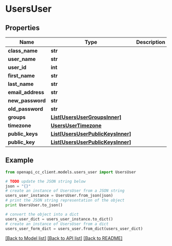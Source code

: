 # UsersUser


## Properties
Name | Type | Description | Notes
------------ | ------------- | ------------- | -------------
**class_name** | **str** |  | [optional] 
**user_name** | **str** |  | [optional] 
**user_id** | **int** |  | [optional] 
**first_name** | **str** |  | [optional] 
**last_name** | **str** |  | [optional] 
**email_address** | **str** |  | [optional] 
**new_password** | **str** |  | [optional] 
**old_password** | **str** |  | [optional] 
**groups** | [**List[UsersUserGroupsInner]**](UsersUserGroupsInner.md) |  | [optional] 
**timezone** | [**UsersUserTimezone**](UsersUserTimezone.md) |  | [optional] 
**public_keys** | [**List[UsersUserPublicKeysInner]**](UsersUserPublicKeysInner.md) |  | [optional] 
**public_key** | [**List[UsersUserPublicKeysInner]**](UsersUserPublicKeysInner.md) |  | [optional] 

## Example

```python
from openapi_cc_client.models.users_user import UsersUser

# TODO update the JSON string below
json = "{}"
# create an instance of UsersUser from a JSON string
users_user_instance = UsersUser.from_json(json)
# print the JSON string representation of the object
print UsersUser.to_json()

# convert the object into a dict
users_user_dict = users_user_instance.to_dict()
# create an instance of UsersUser from a dict
users_user_form_dict = users_user.from_dict(users_user_dict)
```
[[Back to Model list]](../README.md#documentation-for-models) [[Back to API list]](../README.md#documentation-for-api-endpoints) [[Back to README]](../README.md)


